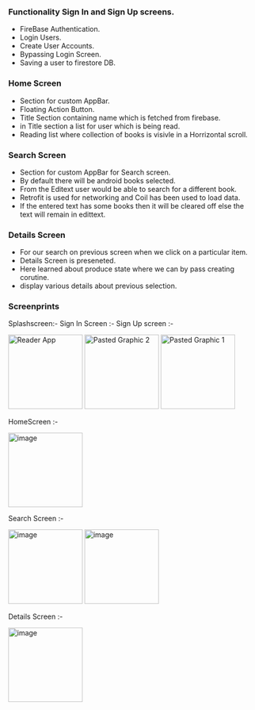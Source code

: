 ### Functionality Sign In and Sign Up screens.
- FireBase Authentication.
- Login Users.
- Create User Accounts.
- Bypassing Login Screen.
- Saving a user to firestore DB.


### Home Screen
- Section for custom AppBar.
- Floating Action Button.
- Title Section containing name which is fetched from firebase.
- in Title section a list for user which is being read.
- Reading list where collection of books is visivle in a Horrizontal scroll.


### Search Screen
- Section for custom AppBar for Search screen.
- By default there will be android books selected.
- From the Editext user would be able to search for a different book.
- Retrofit is used for networking and Coil has been used to load data.
- If the entered text has some books then it will be cleared off else the text will remain in edittext.


### Details Screen
- For our search on previous screen when we click on a particular item.
- Details Screen is preseneted.
- Here learned about produce state where we can by pass creating corutine.
- display various details about previous selection.


### Screenprints

Splashscreen:-                                Sign In Screen :-                            Sign Up screen :-



<img width="150" alt="Reader App" src="https://github.com/user-attachments/assets/a25d0f93-3485-4825-a625-9112545c9664">





<img width="150" alt="Pasted Graphic 2" src="https://github.com/user-attachments/assets/a713692f-b8e5-4dda-8b55-bbd8ef6b05e4">





<img width="150" alt="Pasted Graphic 1" src="https://github.com/user-attachments/assets/de527722-8049-43a3-9c01-d8a40c2466bd">



HomeScreen :-



<img width="150" alt="image" src="https://github.com/user-attachments/assets/8653f6bf-20e5-48fd-96e8-80221ed8f8bd">


Search Screen :-



<img width="150" alt="image" src="https://github.com/user-attachments/assets/83bb224f-fd3c-4cd1-be1c-852cd76c4183">



<img width="150" alt="image" src="https://github.com/user-attachments/assets/bde811f6-bf2d-4284-807c-8c7451d434b5">



Details Screen :-


<img width="150" alt="image" src="https://github.com/user-attachments/assets/63dc2f6b-a4a9-4c08-ab32-4d38f390874e">











